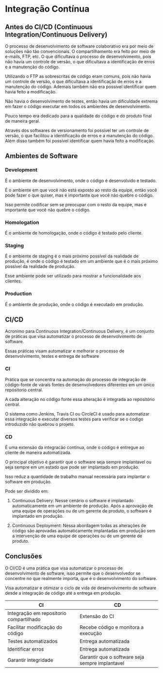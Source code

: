 # Integração Contínua

## Antes do CI/CD (Continuous Integration/Continuous Delivery)

O  processo de desenvolvimento de software colaborativo era por meio de soluções não tão convencionais. O compartilhamento era feito por meio de e-mails, FTP, etc. O que dificultava o processo de desenvolvimento, pois não havia um controle de versão, o que dificultava a identificação de erros e a manutenção do código.

Utilizando o FTP as sobrescritas de código eram comuns, pois não havia um controle de versão, o que dificultava a identificação de erros e a manutenção do código. Ademais também não era possível identificar quem havia feito a modificação.

Não havia o desenvolvimento de testes, então havia um dificuldade extrema em fazer o código executar em todos os ambientes de desenvolvimento.

Pouco tempo era dedicado para a qualidade do código e do produto final de maneira geral.

Através dos softwares de versionamento foi possível ter um controle de versão, o que facilitou a identificação de erros e a manutenção do código. Além disso também foi possível identificar quem havia feito a modificação.

## Ambientes de Software

### Development

É o ambiente de desenvolvimento, onde o código é desenvolvido e testado.

É o ambiente em que você não está exposto ao resto da equipe, então você pode fazer o que quiser, mas é importante que você não quebre o código.

Isso permite codificar sem se preocupar com o resto da equipe, mas é importante que você não quebre o código.

### Homologation

É o ambiente de homologação, onde o código é testado pelo cliente.

### Staging

É o ambiente de staging é o mais próximo possível da realidade de produção, é onde o código é testado em um ambiente que é o mais próximo possível da realidade de produção.

Esse ambiente pode ser utilizado para mostrar a funcionalidade aos clientes.

### Production

É o ambiente de produção, onde o código é executado em produção.

## CI/CD

Acronimo para Continuous Integration/Continuous Delivery, é um conjunto de práticas que visa automatizar o processo de desenvolvimento de software.

Essas práticas visam automatizar e melhorar o processo de desenvolvimento, testes e entrega de software

### CI

Prática que se concentra na automação do processo de integração de código-fonte de várais fontes de desenvolvedores diferentes em um único repósitorio central.

A cada alteração no código fonte essa alteração é integrada ao repositório central.

O sistema como Jenkins, Travis CI ou CircleCI é usado para automatizar essa integração e executar diversos testes para verificar se o ćodigo introduzido não quebrou o projeto.

### CD

É uma extensão da integracão contínua, onde o código é entregue ao cliente de maneira automatizada.

O principal objetivo é garantir que o software seja sempre implantavel ou seja sempre em um estado que pode ser implantado em produção.

Isso reduz a quantidade de trabalho manual necessária para implantar o software em produção.

Pode ser dividido em:

1. Continuous Delivery: Nesse cenário o software é implantado automaticamente em um ambiente de produção. Após a aprovação de uma equipe de operações ou de um gerente de produto, o software é implantado em produção.

2. Continuous Deployment: Nessa abordagem todas as alterações de código são aprovadas automaticamente implantadas em produção sem a intervenção de uma equipe de operações ou de um gerente de produto.

## Conclusões

O CI/CD é uma prática que visa automatizar o processo de desenvolvimento de software, isso permite que o desenvolvedor se concentre no que realmente importa, que é o desenvolvimento do software.

Visa automatizar e otimizar o ciclo de vida de desenvolvimento de software desde a integração de código até a entrega em produção.

|CI|CD|
|---|---|
|Integração em repositorio compartilhado| Extensão do CI|
| Facilitar modificação do código| Recebe código e monitora a execução|
| Testes automatizados| Entrega automatizada|
| Identificar erros| Entrega automatizada|
|Garantir integridade| Garantir que o software seja sempre implantavel|